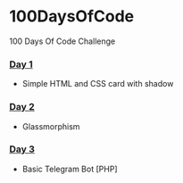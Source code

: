 # 100DaysOfCode
100 Days Of Code Challenge

### [Day 1](https://github.com/aslisachin/100DaysOfCode/tree/main/Day-1)
* Simple HTML and CSS card with shadow
### [Day 2](https://github.com/aslisachin/100DaysOfCode/tree/main/Day-2)
* Glassmorphism
### [Day 3](https://github.com/aslisachin/100DaysOfCode/tree/main/Day-3)
* Basic Telegram Bot [PHP]
